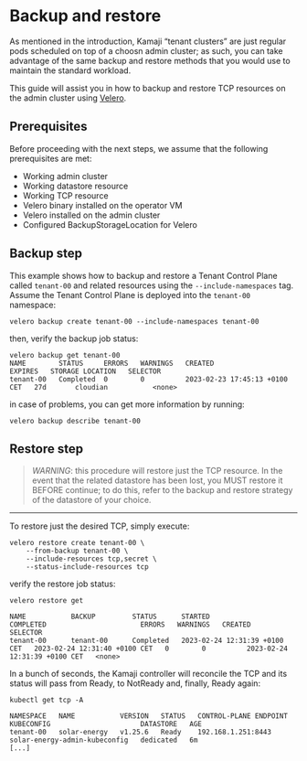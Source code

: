 # Backup and restore

As mentioned in the introduction, Kamaji “tenant clusters” are just regular pods scheduled on top of a choosn admin cluster; as such, you can take advantage of the same backup and restore methods that you would use to maintain the standard workload.

This guide will assist you in how to backup and restore TCP resources on the admin cluster using [Velero](https://tanzu.vmware.com/developer/guides/what-is-velero/).

## Prerequisites

Before proceeding with the next steps, we assume that the following prerequisites are met:

- Working admin cluster
- Working datastore resource
- Working TCP resource
- Velero binary installed on the operator VM
- Velero installed on the admin cluster
- Configured BackupStorageLocation for Velero

## Backup step

This example shows how to backup and restore a Tenant Control Plane called `tenant-00` and related resources using the `--include-namespaces` tag. Assume the Tenant Control Plane is deployed into the `tenant-00` namespace:

```
velero backup create tenant-00 --include-namespaces tenant-00
```

then, verify the backup job status:

```
velero backup get tenant-00
NAME        STATUS     ERRORS   WARNINGS   CREATED                         EXPIRES   STORAGE LOCATION   SELECTOR
tenant-00   Completed  0        0          2023-02-23 17:45:13 +0100 CET   27d       cloudian           <none>
```

in case of problems, you can get more information by running:

```
velero backup describe tenant-00
```

## Restore step

>_WARNING_: this procedure will restore just the TCP resource.
In the event that the related datastore has been lost, you MUST restore it BEFORE continue; to do this, refer to the backup and restore strategy of the datastore of your choice.

---

To restore just the desired TCP, simply execute:

```
velero restore create tenant-00 \
    --from-backup tenant-00 \
    --include-resources tcp,secret \
    --status-include-resources tcp
```

verify the restore job status:

```
velero restore get

NAME           BACKUP         STATUS      STARTED                         COMPLETED                       ERRORS   WARNINGS   CREATED                         SELECTOR
tenant-00      tenant-00      Completed   2023-02-24 12:31:39 +0100 CET   2023-02-24 12:31:40 +0100 CET   0        0          2023-02-24 12:31:39 +0100 CET   <none>
```

In a bunch of seconds, the Kamaji controller will reconcile the TCP and its status will pass from Ready, to NotReady and, finally, Ready again:

```
kubectl get tcp -A

NAMESPACE   NAME           VERSION   STATUS   CONTROL-PLANE ENDPOINT   KUBECONFIG                      DATASTORE   AGE
tenant-00   solar-energy   v1.25.6   Ready    192.168.1.251:8443       solar-energy-admin-kubeconfig   dedicated   6m
[...]
```
